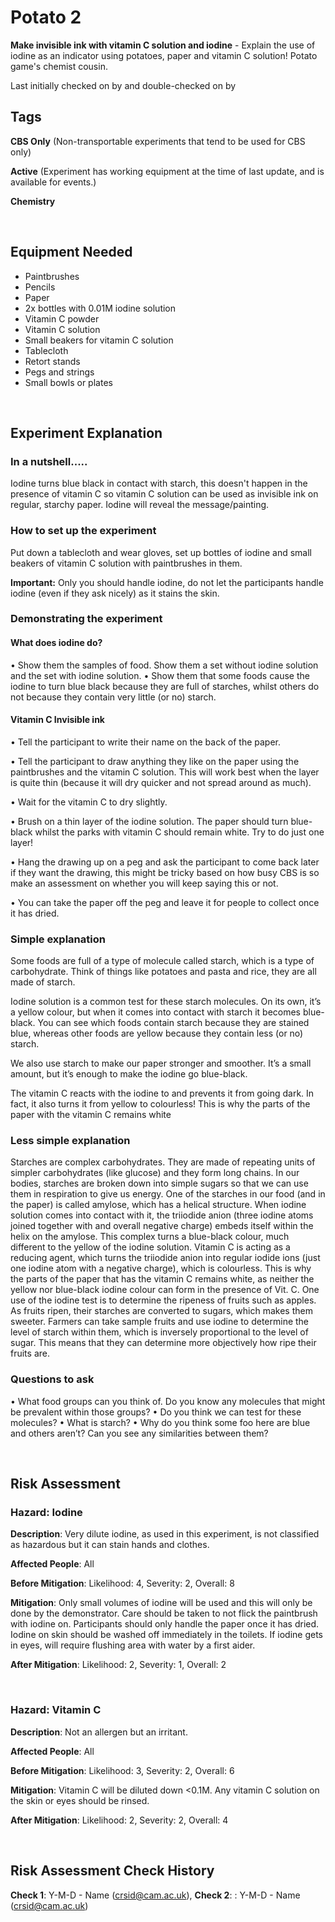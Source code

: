 # Potato 2 

**Make invisible ink with vitamin C solution and iodine** - Explain the use of iodine as an indicator using potatoes, paper and vitamin C solution! Potato game's chemist cousin. 

Last initially checked on  by  and double-checked on by 

## Tags
<!--- Start Tags (DO NOT REMOVE THIS COMMENT) --->

**CBS Only** (Non-transportable experiments that tend to be used for CBS only)

**Active** (Experiment has working equipment at the time of last update, and is available for events.)

**Chemistry**
<!--- End Tags (DO NOT REMOVE THIS COMMENT) --->

<br/>

## Equipment Needed 
- Paintbrushes
- Pencils
- Paper
- 2x bottles with 0.01M iodine solution
- Vitamin C powder
- Vitamin C solution
- Small beakers for vitamin C solution
- Tablecloth
- Retort stands
- Pegs and strings
- Small bowls or plates


<br/>

## Experiment Explanation 
### In a nutshell.....
Iodine turns blue black in contact with starch, this doesn't happen in the presence of vitamin C so vitamin C solution can be used as invisible ink on regular, starchy paper. Iodine will reveal the message/painting. 


### How to set up the experiment
Put down a tablecloth and wear gloves, set up bottles of iodine and small beakers of vitamin C solution with paintbrushes in them. 

**Important:** Only you should handle iodine, do not let the participants handle iodine (even if they ask nicely) as it stains the skin.

### Demonstrating the experiment

#### What does iodine do?
•	Show them the samples of food. Show them a set without iodine solution and the set with iodine solution. 
•	Show them that some foods cause the iodine to turn blue black because they are full of starches,  whilst others do not because they contain very little (or no) starch.


#### Vitamin C Invisible ink
•	Tell the participant to write their name on the back of the paper.

•	Tell the participant to draw anything they like on the paper using the paintbrushes and the vitamin C solution. This will work best when the layer is quite thin (because it will dry quicker and not spread around as much).

•	Wait for the vitamin C to dry slightly.

•	Brush on a thin layer of the iodine solution. The paper should turn blue-black whilst the parks with vitamin C should remain white. Try to do just one layer!

•	Hang the drawing up on a peg and ask the participant to come back later if they want the drawing, this might be tricky based on how busy CBS is so make an assessment on whether you will keep saying this or not.

•	You can take the paper off the peg and leave it for people to collect once it has dried.


### Simple explanation 
Some foods are full of a type of molecule called starch, which is a type of carbohydrate. Think of things like potatoes and pasta and rice, they are all made of starch. 

Iodine solution is a common test for these starch molecules. On its own, it’s a yellow colour, but when it comes into contact with starch it becomes blue-black. You can see which foods contain starch because they are stained blue, whereas other foods are yellow because they contain less (or no) starch.

We also use starch to make our paper stronger and smoother. It’s a small amount, but it’s enough to make the iodine go blue-black. 

The vitamin C reacts with the iodine to and prevents it from going dark. In fact, it also turns it from yellow to colourless! This is why the parts of the paper with the vitamin C remains white


### Less simple explanation 
Starches are complex carbohydrates. They are made of repeating units of simpler carbohydrates (like glucose) and they form long chains. In our bodies, starches are broken down into simple sugars so that we can use them in respiration to give us energy. 
One of the starches in our food (and in the paper) is called amylose, which has a helical structure. When iodine solution comes into contact with it, the triiodide anion (three iodine atoms joined together with and overall negative charge) embeds itself within the helix on the amylose. This complex turns a blue-black colour, much different to the yellow of the iodine solution. 
Vitamin C is acting as a reducing agent, which turns the triiodide anion into regular iodide ions (just one iodine atom with a negative charge), which is colourless. This is why the parts of the paper that has the vitamin C remains white, as neither the yellow nor blue-black iodine colour can form in the presence of Vit. C.
One use of the iodine test is to determine the ripeness of fruits such as apples. As fruits ripen, their starches are converted to sugars, which makes them sweeter. Farmers can take sample fruits and use iodine to determine the level of starch within them, which is inversely proportional to the level of sugar. This means that they can determine more objectively how ripe their fruits are.  

### Questions to ask 
•	What food groups can you think of. Do you know any molecules that might be prevalent within those groups?
•	Do you think we can test for these molecules?
•	What is starch?
•	Why do you think some foo here are blue and others aren’t? Can you see any similarities between them?


<br/>

## Risk Assessment

### **Hazard**: Iodine

**Description**: Very dilute iodine, as used in this experiment, is not classified as hazardous but it can stain hands and clothes. 

**Affected People**: All

**Before Mitigation**: Likelihood: 4, Severity: 2, Overall: 8

**Mitigation**: Only small volumes of iodine will be used and this will only be done by the demonstrator. Care should be taken to not flick the paintbrush with iodine on. Participants should only handle the paper once it has dried. Iodine on skin should be washed off immediately in the toilets. If iodine gets in eyes, will require flushing area with water by a first aider. 


**After Mitigation**: Likelihood: 2, Severity: 1, Overall: 2

<br/>

### **Hazard**: Vitamin C 

**Description**: Not an allergen but an irritant. 

**Affected People**: All

**Before Mitigation**: Likelihood: 3, Severity: 2, Overall: 6

**Mitigation**: Vitamin C will be diluted down <0.1M. Any vitamin C solution on the skin or eyes should be rinsed. 

**After Mitigation**: Likelihood: 2, Severity: 2, Overall: 4


<br/>

## Risk Assessment Check History 

**Check 1**: Y-M-D - Name (crsid@cam.ac.uk), **Check 2**: : Y-M-D - Name (crsid@cam.ac.uk)
